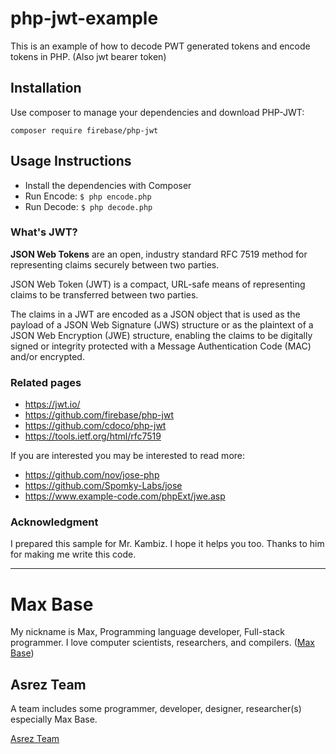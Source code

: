 # php-jwt-example

This is an example of how to decode PWT generated tokens and encode tokens in PHP. (Also jwt bearer token)

## Installation

Use composer to manage your dependencies and download PHP-JWT:

```
composer require firebase/php-jwt
```

## Usage Instructions

- Install the dependencies with Composer
- Run Encode: `$ php encode.php`
- Run Decode: `$ php decode.php`

### What's JWT?

**JSON Web Tokens** are an open, industry standard RFC 7519 method for representing claims securely between two parties.

JSON Web Token (JWT) is a compact, URL-safe means of representing claims to be transferred between two parties.

The claims in a JWT are encoded as a JSON object that is used as the payload of a JSON Web Signature (JWS) structure or as the plaintext of a JSON Web Encryption (JWE) structure, enabling the claims to be digitally signed or integrity protected with a Message Authentication Code (MAC) and/or encrypted.

### Related pages

- https://jwt.io/
- https://github.com/firebase/php-jwt
- https://github.com/cdoco/php-jwt
- https://tools.ietf.org/html/rfc7519

If you are interested you may be interested to read more:

- https://github.com/nov/jose-php
- https://github.com/Spomky-Labs/jose
- https://www.example-code.com/phpExt/jwe.asp

### Acknowledgment

I prepared this sample for Mr. Kambiz. I hope it helps you too.
Thanks to him for making me write this code.

---------

# Max Base

My nickname is Max, Programming language developer, Full-stack programmer. I love computer scientists, researchers, and compilers. ([Max Base](https://maxbase.org/))

## Asrez Team

A team includes some programmer, developer, designer, researcher(s) especially Max Base.

[Asrez Team](https://www.asrez.com/)

